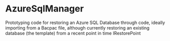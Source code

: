 # AzureSqlManager
Prototyping code for restoring an Azure SQL Database through code, ideally importing from a Bacpac file, although currently restoring an existing database (the template) from a recent point in time IRestorePoint
